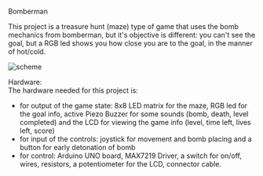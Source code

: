Bomberman  
  
This project is a treasure hunt (maze) type of game that uses the bomb mechanics from bomberman, but it's objective is different: you can't see the goal, but a RGB led shows you how close you are to the goal, in the manner of hot/cold.

![scheme](https://user-images.githubusercontent.com/49508930/70392336-c0bd6980-19e7-11ea-96c5-91d0b44a3abc.png)

Hardware:  
The hardware needed for this project is:  
* for output of the game state: 8x8 LED matrix for the maze, RGB led for the goal info, active Piezo Buzzer for some sounds (bomb, death, level completed) and the LCD for viewing the game info (level, time left, lives left, score)  
* for input of the controls: joystick for movement and bomb placing and a button for early detonation of bomb  
* for control: Arduino UNO board, MAX7219 Driver, a switch for on/off, wires, resistors, a potentiometer for the LCD, connector cable. 

